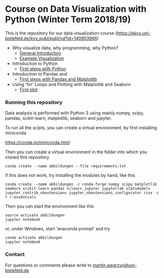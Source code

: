 # Course on Data Visualization with Python (Winter Term 2018/19)

This is the repository for our data visualization course (https://ekvv.uni-bielefeld.de/kvv_publ/publ/vd?id=140903966)

- Why visualize data, why programming, why Python?  
    - [General Introduction](notebooks/01_general_introduction.ipynb)  
    - [Example Visualization](notebooks/01_dinosaur_dozen_example.ipynb)   
- Introduction to Python  
    - [First steps with Python](notebooks/02_intro_to_python.ipynb)  
- Introduction to Pandas and
    - [First steps with Pandas and Matplotlib](notebooks/03_intro_to_pandas.ipynb)  
- Using 'for' Loops and Plotting with Matplotlib and Seaborn
    - [First plot](notebooks/04_annotated_scatterplot.ipynb)

### Running this repository

Data analysis is performed with Python 3 using mainly numpy, scipy, pandas, scikit-learn, matplotlib, seaborn and jupyter.

To run all the scipts, you can create a virtual environment, by first installing miniconda  
  
https://conda.io/miniconda.html  

Then you can create a virtual environment in the folder into which you cloned this repository

```shell
conda create --name abbildungen --file requirements.txt
```

if this does not work, try installing the modules by hand, like this


```shell
conda create --name abbildungen -c conda-forge numpy scipy matplotlib seaborn scikit-learn pandas nilearn jupyter jupyterlab statsmodels jupyter_contrib_nbextensions jupyter_nbextensions_configurator rise -c r r-essentials

```


Then you can start the environment like this


```shell
source activate abbildungen
jupyter notebook
```

or, under Windows, start 'anaconda prompt' and try

```shell
conda activate abbildungen
jupyter notebook
```

### Contact

For questions or comments please write to [martin.wegrzyn@uni-bielefeld.de](mailto:martin.wegrzyn@uni-bielefeld.de)

